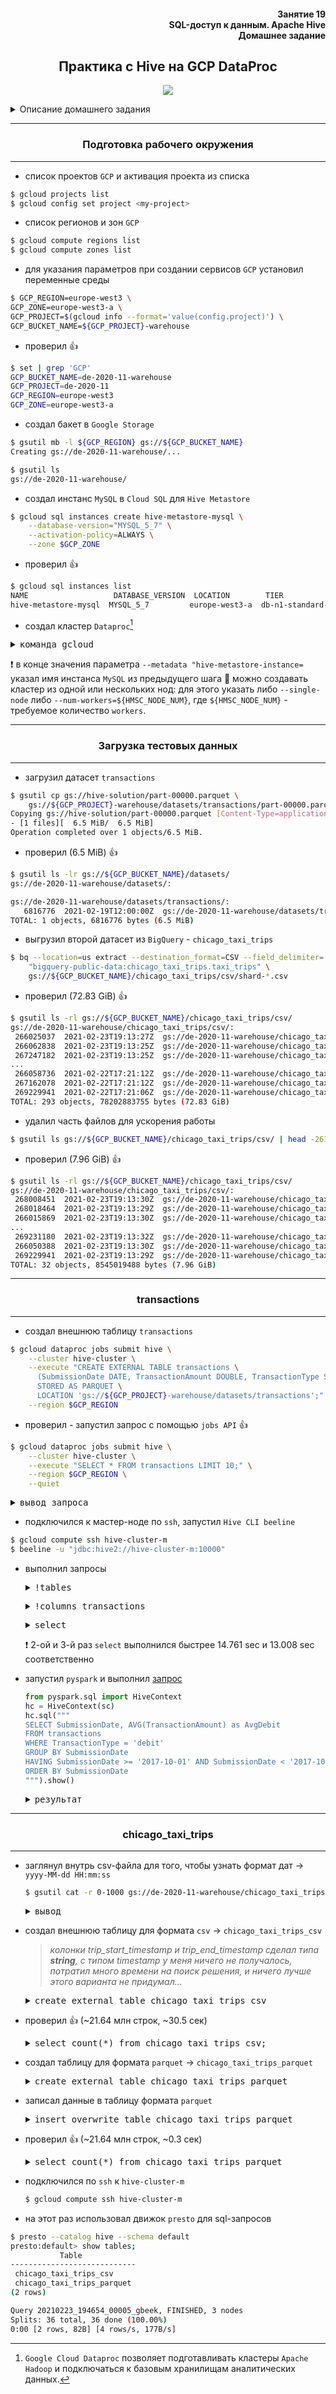 <div align="right"><h4>Занятие 19</br>SQL-доступ к данным. Apache Hive</br>
Домашнее задание</h4></div>

<div align="center"><h2>Практика с Hive на GCP DataProc</h2></div>

<p align="center"><img src="https://user-images.githubusercontent.com/29423304/109416935-54ef6400-79d2-11eb-8d45-19f9304bfaec.png" /></p>

<details><summary>Описание домашнего задания</summary>
HiveQL

Цель: Практика с Hive на GCP DataProc

1. План домашней работы:
   https://gist.github.com/kzzzr/f82e1511e8c38aa7d5c352a0ce308868

Что внутри:

- конфигурируем окружение
- создаем Metastore (MySQL), Dataproc (Хадуп-кластер)
- загружаем датасет (Chicago Taxi Trips)
- создаем таблицы, записываем данные в бинарный формат .parquet
- работаем с данными через SQL (Hive, Presto, Pyspark)

Команды запускаем в командной строке GCP по порядку. В коде даны пояснительные комментарии по каждой команде.

2. Вопросы для домашнего задания:

- Вывести динамику количества поездок помесячно
- Вывести топ-10 компаний (company) по выручке (trip_total)
- Подсчитать долю поездок <5, 5-15, 16-25, 26-100 миль

Ответы на эти вопросы (в виде выгрузки или скриншотов) нужно вложить в тред.
Для ответа на эти вопросы потребуется сформировать SQL-запрос и выполнить его (в Hive или Presto).
Рекомендуем сдать до: 24.03.2021

</details>

---

<div align="center"><h3>Подготовка рабочего окружения</h3></div>

---

- список проектов `GCP` и активация проекта из списка

```bash
$ gcloud projects list
$ gcloud config set project <my-project>
```

- список регионов и зон `GCP`

```bash
$ gcloud compute regions list
$ gcloud compute zones list
```

- для указания параметров при создании сервисов `GCP` установил переменные среды

```bash
$ GCP_REGION=europe-west3 \
GCP_ZONE=europe-west3-a \
GCP_PROJECT=$(gcloud info --format='value(config.project)') \
GCP_BUCKET_NAME=${GCP_PROJECT}-warehouse
```

- проверил :+1:

```bash
$ set | grep 'GCP'
GCP_BUCKET_NAME=de-2020-11-warehouse
GCP_PROJECT=de-2020-11
GCP_REGION=europe-west3
GCP_ZONE=europe-west3-a
```

- создал бакет в `Google Storage`

```bash
$ gsutil mb -l ${GCP_REGION} gs://${GCP_BUCKET_NAME}
Creating gs://de-2020-11-warehouse/...

$ gsutil ls
gs://de-2020-11-warehouse/
```

- создал инстанс `MySQL` в `Cloud SQL` для `Hive Metastore`

```bash
$ gcloud sql instances create hive-metastore-mysql \
    --database-version="MYSQL_5_7" \
    --activation-policy=ALWAYS \
    --zone $GCP_ZONE
```

- проверил :+1:

```bash
$ gcloud sql instances list
NAME                   DATABASE_VERSION  LOCATION        TIER              PRIMARY_ADDRESS  PRIVATE_ADDRESS  STATUS
hive-metastore-mysql  MYSQL_5_7         europe-west3-a  db-n1-standard-1  35.246.145.111   -                RUNNABLE
```

- создал кластер `Dataproc`[^1]
  [^1]: `Google Cloud Dataproc` позволяет подготавливать кластеры `Apache Hadoop` и подключаться к базовым хранилищам аналитических данных.

<pre><details><summary>команда gcloud</summary>
$ gcloud config set compute/zone $GCP_ZONE
Updated property [compute/zone].

$ gcloud dataproc clusters create hive-cluster \
    --region=$GCP_REGION \
    --scopes cloud-platform \
    --image-version 1.3 \
    --bucket=$GCP_BUCKET_NAME \
    --master-machine-type=n1-standard-4 \
    --num-workers=2 \
    --worker-machine-type=n1-standard-4 \
    --optional-components=PRESTO \
    --initialization-actions gs://goog-dataproc-initialization-actions-${GCP_REGION}/cloud-sql-proxy/cloud-sql-proxy.sh \
    --properties hive:hive.metastore.warehouse.dir=gs://${GCP_PROJECT}-warehouse/datasets \
    --metadata "hive-metastore-instance=${GCP_PROJECT}:${GCP_REGION}:hive-metastore-mysql"
</details></pre>

:exclamation: в конце значения параметра `--metadata "hive-metastore-instance=` указал имя инстанса `MySQL` из предыдущего шага
:memo: можно создавать кластер из одной или нескольких нод: для этого указать либо `--single-node` либо `--num-workers=${HMSC_NODE_NUM}`, где `${HMSC_NODE_NUM}` - требуемое количество `workers`.

---

<div align="center"><h3>Загрузка тестовых данных</h3></div>

---

- загрузил датасет `transactions`

```bash
$ gsutil cp gs://hive-solution/part-00000.parquet \
    gs://${GCP_PROJECT}-warehouse/datasets/transactions/part-00000.parquet
Copying gs://hive-solution/part-00000.parquet [Content-Type=application/octet-stream]...
- [1 files][  6.5 MiB/  6.5 MiB]
Operation completed over 1 objects/6.5 MiB.
```

- проверил (6.5 MiB) :+1:

```bash
$ gsutil ls -lr gs://${GCP_BUCKET_NAME}/datasets/
gs://de-2020-11-warehouse/datasets/:

gs://de-2020-11-warehouse/datasets/transactions/:
   6816776  2021-02-19T12:00:00Z  gs://de-2020-11-warehouse/datasets/transactions/part-00000.parquet
TOTAL: 1 objects, 6816776 bytes (6.5 MiB)
```

- выгрузил второй датасет из `BigQuery` - `chicago_taxi_trips`

```bash
$ bq --location=us extract --destination_format=CSV --field_delimiter=',' --print_header=false \
    "bigquery-public-data:chicago_taxi_trips.taxi_trips" \
    gs://${GCP_BUCKET_NAME}/chicago_taxi_trips/csv/shard-*.csv
```

- проверил (72.83 GiB) :+1:

```bash
$ gsutil ls -rl gs://${GCP_BUCKET_NAME}/chicago_taxi_trips/csv/
gs://de-2020-11-warehouse/chicago_taxi_trips/csv/:
 266025037  2021-02-23T19:13:27Z  gs://de-2020-11-warehouse/chicago_taxi_trips/csv/shard-000000000000.csv
 266062838  2021-02-23T19:13:25Z  gs://de-2020-11-warehouse/chicago_taxi_trips/csv/shard-000000000001.csv
 267247182  2021-02-23T19:13:25Z  gs://de-2020-11-warehouse/chicago_taxi_trips/csv/shard-000000000002.csv
...
 266058736  2021-02-22T17:21:12Z  gs://de-2020-11-warehouse/chicago_taxi_trips/csv/shard-000000000290.csv
 267162078  2021-02-22T17:21:12Z  gs://de-2020-11-warehouse/chicago_taxi_trips/csv/shard-000000000291.csv
 269229941  2021-02-22T17:21:06Z  gs://de-2020-11-warehouse/chicago_taxi_trips/csv/shard-000000000292.csv
TOTAL: 293 objects, 78202883755 bytes (72.83 GiB)

```

- удалил часть файлов для ускорения работы

```bash
$ gsutil ls gs://${GCP_BUCKET_NAME}/chicago_taxi_trips/csv/ | head -261 | xargs gsutil rm
```

- проверил (7.96 GiB) :+1:

```bash
$ gsutil ls -rl gs://${GCP_BUCKET_NAME}/chicago_taxi_trips/csv/
gs://de-2020-11-warehouse/chicago_taxi_trips/csv/:
 268008451  2021-02-23T19:13:30Z  gs://de-2020-11-warehouse/chicago_taxi_trips/csv/shard-000000000261.csv
 268018464  2021-02-23T19:13:29Z  gs://de-2020-11-warehouse/chicago_taxi_trips/csv/shard-000000000262.csv
 266015869  2021-02-23T19:13:30Z  gs://de-2020-11-warehouse/chicago_taxi_trips/csv/shard-000000000263.csv
...
 269231180  2021-02-23T19:13:32Z  gs://de-2020-11-warehouse/chicago_taxi_trips/csv/shard-000000000290.csv
 266050388  2021-02-23T19:13:30Z  gs://de-2020-11-warehouse/chicago_taxi_trips/csv/shard-000000000291.csv
 269229941  2021-02-23T19:13:29Z  gs://de-2020-11-warehouse/chicago_taxi_trips/csv/shard-000000000292.csv
TOTAL: 32 objects, 8545019488 bytes (7.96 GiB)
```

---

<div align="center"><h3>transactions</h3></div>

---

- создал внешнюю таблицу `transactions`

```bash
$ gcloud dataproc jobs submit hive \
    --cluster hive-cluster \
    --execute "CREATE EXTERNAL TABLE transactions \
      (SubmissionDate DATE, TransactionAmount DOUBLE, TransactionType STRING) \
      STORED AS PARQUET \
      LOCATION 'gs://${GCP_PROJECT}-warehouse/datasets/transactions';" \
    --region $GCP_REGION
```

- проверил - запустил запрос с помощью `jobs API` :+1:

```bash
$ gcloud dataproc jobs submit hive \
    --cluster hive-cluster \
    --execute "SELECT * FROM transactions LIMIT 10;" \
    --region $GCP_REGION \
    --quiet
```

<pre><details><summary>вывод запроса</summary>
Job [7c3dbc2a07ca4c59b4a3749215297247] submitted.
Waiting for job output...
Connecting to jdbc:hive2://hive-cluster-m:10000
Connected to: Apache Hive (version 2.3.7)
Driver: Hive JDBC (version 2.3.7)
Transaction isolation: TRANSACTION_REPEATABLE_READ
+------------------------------+---------------------------------+-------------------------------+
| transactions.submissiondate  | transactions.transactionamount  | transactions.transactiontype  |
+------------------------------+---------------------------------+-------------------------------+
| 2017-12-03                   | 1167.39                         | debit                         |
| 2017-09-23                   | 2567.87                         | debit                         |
| 2017-12-22                   | 1074.73                         | credit                        |
| 2018-01-21                   | 5718.58                         | debit                         |
| 2017-10-21                   | 333.26                          | debit                         |
| 2017-09-12                   | 2439.62                         | debit                         |
| 2017-08-06                   | 5885.08                         | debit                         |
| 2017-12-05                   | 7353.92                         | authorization                 |
| 2017-09-12                   | 4710.29                         | authorization                 |
| 2018-01-05                   | 9115.27                         | debit                         |
+------------------------------+---------------------------------+-------------------------------+
10 rows selected (7.68 seconds)
Beeline version 2.3.7 by Apache Hive
Closing: 0: jdbc:hive2://hive-cluster-m:10000
Job [7c3dbc2a07ca4c59b4a3749215297247] finished successfully.
done: true
...
</details></pre>

- подключился к мастер-ноде по `ssh`, запустил `Hive CLI beeline`

```bash
$ gcloud compute ssh hive-cluster-m
$ beeline -u "jdbc:hive2://hive-cluster-m:10000"
```

- выполнил запросы

  <pre><details><summary>!tables</summary>
  0: jdbc:hive2://hive-cluster-m:10000> !tables
  +------------+--------------+---------------+-------------+----------+-----------+-------------+------------+----------------------------+-----------------+
  | TABLE_CAT  | TABLE_SCHEM  |  TABLE_NAME   | TABLE_TYPE  | REMARKS  | TYPE_CAT  | TYPE_SCHEM  | TYPE_NAME  | SELF_REFERENCING_COL_NAME  | REF_GENERATION  |
  +------------+--------------+---------------+-------------+----------+-----------+-------------+------------+----------------------------+-----------------+
  |            | default      | transactions  | TABLE       | NULL     | NULL      | NULL        | NULL       | NULL                       | NULL            |
  +------------+--------------+---------------+-------------+----------+-----------+-------------+------------+----------------------------+-----------------+
  </details></pre>

  <pre><details><summary>!columns transactions</summary>
  0: jdbc:hive2://hive-cluster-m:10000> !columns transactions
  +------------+--------------+---------------+--------------------+------------+------------+--------------+----------------+-----------------+-----------------+-----------+----------+-------------+----------------+-------------------+--------------------+-------------------+--------------+----------------+---------------+--------------+-------------------+--------------------+
  | TABLE_CAT  | TABLE_SCHEM  |  TABLE_NAME   |    COLUMN_NAME     | DATA_TYPE  | TYPE_NAME  | COLUMN_SIZE  | BUFFER_LENGTH  | DECIMAL_DIGITS  | NUM_PREC_RADIX  | NULLABLE  | REMARKS  | COLUMN_DEF  | SQL_DATA_TYPE  | SQL_DATETIME_SUB  | CHAR_OCTET_LENGTH  | ORDINAL_POSITION  | IS_NULLABLE  | SCOPE_CATALOG  | SCOPE_SCHEMA  | SCOPE_TABLE  | SOURCE_DATA_TYPE  | IS_AUTO_INCREMENT  |
  +------------+--------------+---------------+--------------------+------------+------------+--------------+----------------+-----------------+-----------------+-----------+----------+-------------+----------------+-------------------+--------------------+-------------------+--------------+----------------+---------------+--------------+-------------------+--------------------+
  | NULL       | default      | transactions  | submissiondate     | 91         | DATE       | 10           | NULL           | NULL            | NULL            | 1         | NULL     | NULL        | NULL           | NULL              | NULL               | 1                 | YES          | NULL           | NULL          | NULL         | NULL              | NO                 |
  | NULL       | default      | transactions  | transactionamount  | 8          | DOUBLE     | 15           | NULL           | 15              | 10              | 1         | NULL     | NULL        | NULL           | NULL              | NULL               | 2                 | YES          | NULL           | NULL          | NULL         | NULL              | NO                 |
  | NULL       | default      | transactions  | transactiontype    | 12         | STRING     | 2147483647   | NULL           | NULL            | NULL            | 1         | NULL     | NULL        | NULL           | NULL              | NULL               | 3                 | YES          | NULL           | NULL          | NULL         | NULL              | NO                 |
  +------------+--------------+---------------+--------------------+------------+------------+--------------+----------------+-----------------+-----------------+-----------+----------+-------------+----------------+-------------------+--------------------+-------------------+--------------+----------------+---------------+--------------+-------------------+--------------------+
  </details></pre>

  <pre><details><summary>select</summary>
  0: jdbc:hive2://hive-cluster-m:10000> SELECT TransactionType, AVG(TransactionAmount) AS AverageAmount
  . . . . . . . . . . . . . . . . . . > FROM transactions
  . . . . . . . . . . . . . . . . . . > WHERE SubmissionDate = '2017-12-22'
  . . . . . . . . . . . . . . . . . . > GROUP BY TransactionType;
  +------------------+--------------------+
  | transactiontype  |   averageamount    |
  +------------------+--------------------+
  | authorization    | 4890.092525252529  |
  | credit           | 4863.769269565219  |
  | debit            | 4982.781458176331  |
  +------------------+--------------------+
  3 rows selected (46.782 seconds)
  </details></pre>

  :exclamation: 2-ой и 3-й раз `select` выполнился быстрее 14.761 sec и 13.008 sec соответственно

- запустил `pyspark` и выполнил [запрос](https://spark.apache.org/docs/latest/api/python/pyspark.sql.html "Ctrl+click -> new tab")

  ```python
  from pyspark.sql import HiveContext
  hc = HiveContext(sc)
  hc.sql("""
  SELECT SubmissionDate, AVG(TransactionAmount) as AvgDebit
  FROM transactions
  WHERE TransactionType = 'debit'
  GROUP BY SubmissionDate
  HAVING SubmissionDate >= '2017-10-01' AND SubmissionDate < '2017-10-06'
  ORDER BY SubmissionDate
  """).show()
  ```

  <pre><details><summary>результат</summary>
  >>> from pyspark.sql import HiveContext
  >>> hc = HiveContext(sc)
  >>> hc.sql("""
  ... SELECT SubmissionDate, AVG(TransactionAmount) as AvgDebit
  ... FROM transactions
  ... WHERE TransactionType = 'debit'
  ... GROUP BY SubmissionDate
  ... HAVING SubmissionDate >= '2017-10-01' AND SubmissionDate < '2017-10-06'
  ... ORDER BY SubmissionDate
  ... """).show()
  ivysettings.xml file not found in HIVE_HOME or HIVE_CONF_DIR,/etc/hive/conf.dist/ivysettings.xml will be used
  +--------------+-----------------+                                              
  |SubmissionDate|         AvgDebit|
  +--------------+-----------------+
  |    2017-10-01|4963.114920399849|
  |    2017-10-02|5021.493300510582|
  |    2017-10-03|4982.382279569891|
  |    2017-10-04|4873.302702503676|
  |    2017-10-05|4967.696333583777|
  +--------------+-----------------+
  </details></pre>

---

<div align="center"><h3>chicago_taxi_trips</h3></div>

---

- заглянул внутрь csv-файла для того, чтобы узнать формат дат -> `yyyy-MM-dd HH:mm:ss`

  ```bash
  $ gsutil cat -r 0-1000 gs://de-2020-11-warehouse/chicago_taxi_trips/csv/shard-000000000292.csv
  ```

  <pre><details><summary>вывод</summary>
  2b0196db58ec3e07314409cafa66411ba57fe3aa,cb8ce6a62c9c71e6f09795896fd6642dbb6be0250085fad80d9b9a68577c68a7715a3fab15b1d273e22c4a2d49940b3cad27de2b70c28d1f21e4a07473962f3f,2014-07-03 04:45:00 UTC,2014-07-03 04:45:00 UTC,60,0.1,,,,,3.45,0,0,0,3.45,Cash,,,,,,,
  7c239009cb05a9445cd1fed8286c3628db45b78b,cb8ce6a62c9c71e6f09795896fd6642dbb6be0250085fad80d9b9a68577c68a7715a3fab15b1d273e22c4a2d49940b3cad27de2b70c28d1f21e4a07473962f3f,2014-07-03 04:45:00 UTC,2014-07-03 04:45:00 UTC,600,5.8,,,,,14.25,2,0,0,16.25,Credit Card,,,,,,,
  fff5863fb35fcad12a3f46559787a9f57c789495,cb8ce6a62c9c71e6f09795896fd6642dbb6be0250085fad80d9b9a68577c68a7715a3fab15b1d273e22c4a2d49940b3cad27de2b70c28d1f21e4a07473962f3f,2014-07-02 19:45:00 UTC,2014-07-02 20:30:00 UTC,3060,24.2,,,,,47.25,0,0,2,49.25,Cash,,,,,,,
  66a62219c0eaf69a0f0c76c9868497a3a6e002f9,cb8ce6a62c9c71e6f09795896fd6642dbb6be0250085fad80d9b9a68577c68a7715a3fab15b1d273e22c4a2d49940b3cad27de2b70c28d1f21e4a07473962f3f,2014-07-02 04:00:00 UTC,2014-07-02 04:00:00
  </details></pre>

- создал внешнюю таблицу для формата `csv` -> `chicago_taxi_trips_csv`

  > _колонки trip_start_timestamp и trip_end_timestamp сделал типа **string**, с типом timestamp у меня ничего не получалось, потратил много времени на поиск решения, и ничего лучше этого варианта не придумал..._

  <pre><details><summary>create external table chicago_taxi_trips_csv</summary>
  $ gcloud dataproc jobs submit hive \
      --cluster hive-cluster \
      --region=${GCP_REGION} \
      --execute "CREATE EXTERNAL TABLE chicago_taxi_trips_csv(
            unique_key STRING,
            taxi_id STRING,
            trip_start_timestamp STRING,
            trip_end_timestamp STRING,
            trip_seconds INT,
            trip_miles FLOAT,
            pickup_census_tract INT,
            dropoff_census_tract INT,
            pickup_community_area INT,
            dropoff_community_area INT,
            fare FLOAT,
            tips FLOAT,
            tolls FLOAT,
            extras FLOAT,
            trip_total FLOAT,
            payment_type STRING,
            company STRING,
            pickup_latitude FLOAT,
            pickup_longitude FLOAT,
            pickup_location STRING,
            dropoff_latitude FLOAT,
            dropoff_longitude FLOAT,
            dropoff_location STRING)
          ROW FORMAT DELIMITED
          FIELDS TERMINATED BY ','
          STORED AS TEXTFILE
          location 'gs://${GCP_BUCKET_NAME}/chicago_taxi_trips/csv/';"
  </details></pre>

- проверил :+1: (~21.64 млн строк, ~30.5 сек)

  <pre><details><summary>select count(*) from chicago_taxi_trips_csv;</summary>
  $ gcloud dataproc jobs submit hive \
      --cluster hive-cluster \
      --region=${GCP_REGION} \
      --execute "SELECT COUNT(*) FROM chicago_taxi_trips_csv;"
  Job [b4eb5ece25a84ba6ac6e05a48094ad35] submitted.
  Waiting for job output...
  Connecting to jdbc:hive2://hive-cluster-m:10000
  Connected to: Apache Hive (version 2.3.7)
  Driver: Hive JDBC (version 2.3.7)
  Transaction isolation: TRANSACTION_REPEATABLE_READ
  +-----------+
  |    _c0    |
  +-----------+
  | 21641935  |
  +-----------+
  1 row selected (30.539 seconds)
  Beeline version 2.3.7 by Apache Hive
  Closing: 0: jdbc:hive2://hive-cluster-m:10000
  Job [b4eb5ece25a84ba6ac6e05a48094ad35] finished successfully.
  done: true
  ...
  </details></pre>

- создал таблицу для формата `parquet` -> `chicago_taxi_trips_parquet`

  <pre><details><summary>create external table chicago_taxi_trips_parquet</summary>
  $ gcloud dataproc jobs submit hive \
      --cluster hive-cluster \
      --region=${GCP_REGION} \
      --execute "CREATE EXTERNAL TABLE chicago_taxi_trips_parquet(
            unique_key STRING,
            taxi_id STRING,
            trip_start_timestamp TIMESTAMP,
            trip_end_timestamp TIMESTAMP,
            trip_seconds INT,
            trip_miles FLOAT,
            pickup_census_tract INT,
            dropoff_census_tract INT,
            pickup_community_area INT,
            dropoff_community_area INT,
            fare FLOAT,
            tips FLOAT,
            tolls FLOAT,
            extras FLOAT,
            trip_total FLOAT,
            payment_type STRING,
            company STRING,
            pickup_latitude FLOAT,
            pickup_longitude FLOAT,
            pickup_location STRING,
            dropoff_latitude FLOAT,
            dropoff_longitude FLOAT,
            dropoff_location STRING)
          STORED AS PARQUET
          location 'gs://${GCP_BUCKET_NAME}/chicago_taxi_trips/parquet/';"
  </details></pre>

- записал данные в таблицу формата `parquet`

  <pre><details><summary>insert overwrite table chicago_taxi_trips_parquet</summary>
  $ gcloud dataproc jobs submit hive \
      --cluster hive-cluster \
      --region=${GCP_REGION} \
      --execute "INSERT OVERWRITE TABLE chicago_taxi_trips_parquet
          SELECT unique_key, taxi_id,
            from_unixtime(to_unix_timestamp(trip_start_timestamp, 'yyyy-MM-dd HH:mm:ss')) as trip_start_timestamp,
            from_unixtime(to_unix_timestamp(trip_end_timestamp, 'yyyy-MM-dd HH:mm:ss')) as trip_end_timestamp,
            trip_seconds, trip_miles, pickup_census_tract, dropoff_census_tract,
            pickup_community_area, dropoff_community_area, fare, tips, tolls, extras,
            trip_total, payment_type, company, pickup_latitude, pickup_longitude,
            pickup_location, dropoff_latitude, dropoff_longitude, dropoff_location
          FROM chicago_taxi_trips_csv;"
  Job [40336eaf490d4ff4bd64c30b0652eec0] submitted.
  Waiting for job output...
  Connecting to jdbc:hive2://hive-cluster-m:10000
  Connected to: Apache Hive (version 2.3.7)
  Driver: Hive JDBC (version 2.3.7)
  Transaction isolation: TRANSACTION_REPEATABLE_READ
  No rows affected (164.913 seconds)
  Beeline version 2.3.7 by Apache Hive
  Closing: 0: jdbc:hive2://hive-cluster-m:10000
  Job [40336eaf490d4ff4bd64c30b0652eec0] finished successfully.
</details></pre>

- проверил :+1: (~21.64 млн строк, ~0.3 сек)

  <pre><details><summary>select count(*) from chicago_taxi_trips_parquet</summary>
  $ gcloud dataproc jobs submit hive \
      --cluster hive-cluster \
      --region=${GCP_REGION} \
      --execute "SELECT COUNT(*) FROM chicago_taxi_trips_parquet;"
  ob [157c3d9510c44f1a900ea2c9bc5d55fd] submitted.
  Waiting for job output...
  Connecting to jdbc:hive2://hive-cluster-m:10000
  Connected to: Apache Hive (version 2.3.7)
  Driver: Hive JDBC (version 2.3.7)
  Transaction isolation: TRANSACTION_REPEATABLE_READ
  +-----------+
  |    _c0    |
  +-----------+
  | 21641935  |
  +-----------+
  1 row selected (0.261 seconds)
  Beeline version 2.3.7 by Apache Hive
  Closing: 0: jdbc:hive2://hive-cluster-m:10000
  Job [157c3d9510c44f1a900ea2c9bc5d55fd] finished successfully.
  done: true
  ...
  </details></pre>

- подключился по `ssh` к `hive-cluster-m`

  ```bash
  $ gcloud compute ssh hive-cluster-m
  ```

- на этот раз использовал движок `presto` для sql-запросов

```bash
$ presto --catalog hive --schema default
presto:default> show tables;
           Table
----------------------------
 chicago_taxi_trips_csv
 chicago_taxi_trips_parquet
(2 rows)

Query 20210223_194654_00005_gbeek, FINISHED, 3 nodes
Splits: 36 total, 36 done (100.00%)
0:00 [2 rows, 82B] [4 rows/s, 177B/s]
```
